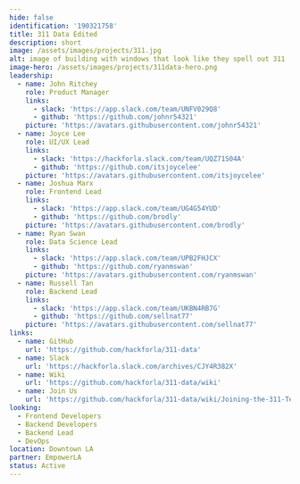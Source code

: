 ```yaml
---
hide: false
identification: '190321758'
title: 311 Data Edited
description: short
image: /assets/images/projects/311.jpg
alt: image of building with windows that look like they spell out 311
image-hero: /assets/images/projects/311data-hero.png
leadership:
  - name: John Ritchey
    role: Product Manager
    links:
      - slack: 'https://app.slack.com/team/UNFV029Q8'
      - github: 'https://github.com/johnr54321'
    picture: 'https://avatars.githubusercontent.com/johnr54321'
  - name: Joyce Lee
    role: UI/UX Lead
    links:
      - slack: 'https://hackforla.slack.com/team/UQZ71S04A'
      - github: 'https://github.com/itsjoycelee'
    picture: 'https://avatars.githubusercontent.com/itsjoycelee'
  - name: Joshua Marx
    role: Frontend Lead
    links:
      - slack: 'https://app.slack.com/team/UG4G54YUD'
      - github: 'https://github.com/brodly'
    picture: 'https://avatars.githubusercontent.com/brodly'
  - name: Ryan Swan
    role: Data Science Lead
    links:
      - slack: 'https://app.slack.com/team/UPB2FHJCX'
      - github: 'https://github.com/ryanmswan'
    picture: 'https://avatars.githubusercontent.com/ryanmswan'
  - name: Russell Tan
    role: Backend Lead
    links:
      - slack: 'https://app.slack.com/team/UKBN4RB7G'
      - github: 'https://github.com/sellnat77'
    picture: 'https://avatars.githubusercontent.com/sellnat77'
links:
  - name: GitHub
    url: 'https://github.com/hackforla/311-data'
  - name: Slack
    url: 'https://hackforla.slack.com/archives/CJY4R382X'
  - name: Wiki
    url: 'https://github.com/hackforla/311-data/wiki'
  - name: Join Us
    url: 'https://github.com/hackforla/311-data/wiki/Joining-the-311-Team'
looking:
  - Frontend Developers
  - Backend Developers
  - Backend Lead
  - DevOps
location: Downtown LA
partner: EmpowerLA
status: Active
---
```


